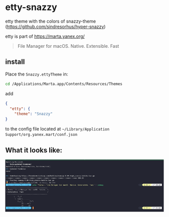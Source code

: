 # etty-snazzy
etty theme with the colors of snazzy-theme (https://github.com/sindresorhus/hyper-snazzy)

etty is part of https://marta.yanex.org/

> File Manager for macOS.
> Native. Extensible. Fast


## install

Place the ```Snazzy.ettyTheme``` in:

```bash
cd /Applications/Marta.app/Contents/Resources/Themes
```

add 

```json
{
  "etty": {
    "theme": "Snazzy"
}
```

to the config file located at ```~/Library/Application Support/org.yanex.mart/conf.json```

## What it looks like:

![etty-Snazzy](etty-Snazzy.png)
